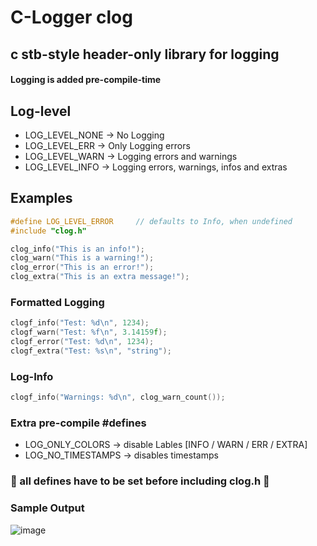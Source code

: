 # C-Logger clog
## c stb-style header-only library for logging
#### Logging is added pre-compile-time

## Log-level
- LOG_LEVEL_NONE    -> No Logging
- LOG_LEVEL_ERR     -> Only Logging errors
- LOG_LEVEL_WARN    -> Logging errors and warnings
- LOG_LEVEL_INFO    -> Logging errors, warnings, infos and extras

## Examples
```c
#define LOG_LEVEL_ERROR     // defaults to Info, when undefined
#include "clog.h"

clog_info("This is an info!");
clog_warn("This is a warning!");
clog_error("This is an error!");
clog_extra("This is an extra message!");
```

### Formatted Logging
```c
clogf_info("Test: %d\n", 1234);
clogf_warn("Test: %f\n", 3.14159f);
clogf_error("Test: %d\n", 1234);
clogf_extra("Test: %s\n", "string");
```

### Log-Info
```c
clogf_info("Warnings: %d\n", clog_warn_count());
```

### Extra pre-compile #defines
- LOG_ONLY_COLORS       -> disable Lables [INFO / WARN / ERR / EXTRA]
- LOG_NO_TIMESTAMPS     -> disables timestamps

### 🔴 all defines have to be set before including clog.h 🔴

### Sample Output
![image](https://github.com/user-attachments/assets/b85b6d3a-6f72-42a1-b619-ef76d469aeb7)
